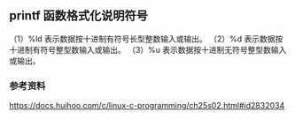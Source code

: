 ## printf 函数格式化说明符号

（1）%ld 表示数据按十进制有符号长型整数输入或输出。
（2）%d  表示数据按十进制有符号整型数输入或输出。
（3）%u  表示数据按十进制无符号整型数输入或输出。

### 参考资料

https://docs.huihoo.com/c/linux-c-programming/ch25s02.html#id2832034